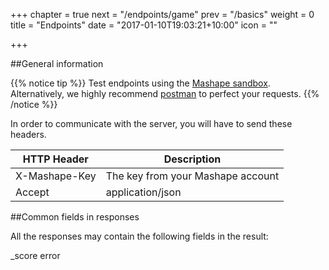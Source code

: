 +++
chapter = true
next = "/endpoints/game"
prev = "/basics"
weight = 0
title = "Endpoints"
date = "2017-01-10T19:03:21+10:00"
icon = "<b class='fa fa-sitemap'></b>"

+++

##General information

{{% notice tip %}}
Test endpoints using the [Mashape sandbox](https://market.mashape.com/igdbcom/internet-game-database). Alternatively, we highly recommend [postman](https://www.getpostman.com/) to perfect your requests.
{{% /notice %}}

In order to communicate with the server, you will have to send these headers.

| HTTP Header | Description
| --- | --- |
| X-Mashape-Key | The key from your Mashape account|
| Accept | application/json |

##Common fields in responses

All the responses may contain the following fields in the result:

_score
error
